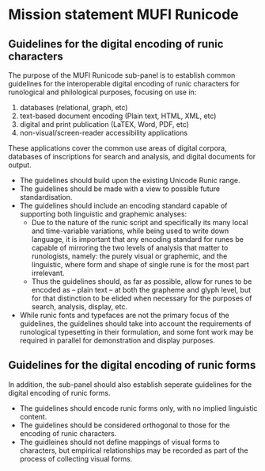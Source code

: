 # Mission statement MUFI Runicode

## Guidelines for the digital encoding of runic characters

The purpose of the MUFI Runicode sub-panel is to establish common guidelines for the interoperable digital encoding of runic characters for runological and philological purposes, focusing on use in:

1. databases (relational, graph, etc)
2. text-based document encoding (Plain text, HTML, XML, etc)
3. digital and print publication (LaTEX, Word, PDF, etc)
4. non-visual/screen-reader accessibility applications

These applications cover the common use areas of digital corpora, databases of inscriptions for search and analysis, and digital documents for output.

- The guidelines should build upon the existing Unicode Runic range.
- The guidelines should be made with a view to possible future standardisation.
- The guidelines should include an encoding standard capable of supporting both linguistic and graphemic analyses:
	- Due to the nature of the runic script and specifically its many local and time-variable variations, while being used to write down language, it is important that any encoding standard for runes be capable of mirroring the two levels of analysis that matter to runologists, namely: the purely visual or graphemic, and the linguistic, where form and shape of single rune is for the most part irrelevant.
	- Thus the guidelines should, as far as possible, allow for runes to be encoded as – plain text – at both the grapheme and glyph level, but for that distinction to be elided when necessary for the purposes of search, analysis, display, etc.
- While runic fonts and typefaces are not the primary focus of the guidelines, the guidelines should take into account the requirements of runological typesetting in their formulation, and some font work may be required in parallel for demonstration and display purposes.

## Guidelines for the digital encoding of runic forms

In addition, the sub-panel should also establish seperate guidelines for the digital encoding of runic forms.

- The guidelines should encode runic forms only, with no implied linguistic content.
- The guidelines should be considered orthogonal to those for the encoding of runic characters.
- The guidleines should not define mappings of visual forms to characters, but empirical relationships may be recorded as part of the process of collecting visual forms.
